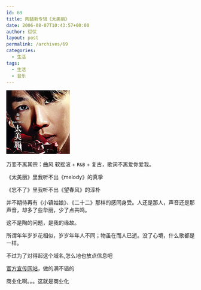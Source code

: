 ```yaml
---
id: 69
title: 陶喆新专辑《太美丽》
date: 2006-08-07T10:43:57+00:00
author: 愆伏
layout: post
permalink: /archives/69
categories:
  - 生活
tags:
  - 生活
  - 音乐
---
```

![太美丽](/wp-content/uploads/200608/09_191438_35692.jpg)

万变不离其宗：曲风 软摇滚 + `R&B` + 复古，歌词不离爱你爱我。
  
《太美丽》里我听不出《melody》的真挚
  
《忘不了》里我听不出《望春风》的淳朴
  
并不期待再有《小镇姑娘》、《二十二》那样的感同身受。人还是那人，声音还是那声音，却多了些华丽，少了点共鸣。
  
这不是陶的问题，是我的缘故。
  
所谓年年岁岁花相似，岁岁年年人不同；物虽在而人已逝。没了心境，什么歌都是一样。
  
不过为了对得起这个域名,怎么地也放点信息吧
  
[官方宣传网站](http://www.davidtao.com/beautiful/)，做的满不错的
  
商业化啊。。。这就是商业化